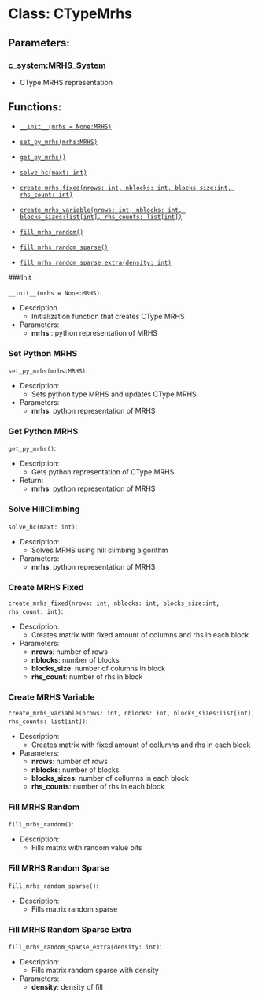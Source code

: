 # Class: **CTypeMrhs** 
 
## Parameters:

### c_system:MRHS_System 

- CType MRHS representation

## Functions:

- [```__init__(mrhs = None:MRHS)```](#init)

- [```set_py_mrhs(mrhs:MRHS)```](#set-python-mrhs)

- [```get_py_mrhs()```](#get-python-mrhs)

- [```solve_hc(maxt: int)```](#solve-hillclimbing)

- [```create_mrhs_fixed(nrows: int, nblocks: int, blocks_size:int, rhs_count: int)```](#create-mrhs-fixed)

- [```create_mrhs_variable(nrows: int, nblocks: int, blocks_sizes:list[int], rhs_counts: list[int])```](#create-mrhs-variable)

- [```fill_mrhs_random()```](#fill-mrhs-random)

- [```fill_mrhs_random_sparse()```](#fill-mrhs-random-sparse)

- [```fill_mrhs_random_sparse_extra(density: int)```](#fill-mrhs-random-sparse-extra)


###Init

 ```__init__(mrhs = None:MRHS)```:
- Description
  - Initialization function that creates CType MRHS
- Parameters:
  - **mrhs** : python representation of MRHS
  
### Set Python MRHS

 ```set_py_mrhs(mrhs:MRHS)```:

- Description: 
  - Sets python type MRHS and updates CType MRHS
- Parameters:
  - **mrhs**: python representation of MRHS

### Get Python MRHS

```get_py_mrhs()```:

- Description:
  - Gets python representation of CType MRHS
- Return:
  - **mrhs**: python representation of MRHS
 
### Solve HillClimbing 

 ```solve_hc(maxt: int)```:

- Description:
  - Solves MRHS using hill climbing algorithm
- Parameters:
  - **mrhs**: python representation of MRHS

### Create MRHS Fixed

 ```create_mrhs_fixed(nrows: int, nblocks: int, blocks_size:int, rhs_count: int)```:

- Description:
  - Creates matrix with fixed amount of columns and rhs in each block
- Parameters:
  - **nrows**: number of rows
  - **nblocks**: number of blocks
  - **blocks_size**: number of columns in block
  - **rhs_count**: number of rhs in block
 
### Create MRHS Variable

```create_mrhs_variable(nrows: int, nblocks: int, blocks_sizes:list[int], rhs_counts: list[int])```:

- Description:
  - Creates matrix with fixed amount of collumns and rhs in each block
- Parameters:
  - **nrows**: number of rows
  - **nblocks**: number of blocks
  - **blocks_sizes**: number of collumns in each block
  - **rhs_counts**: number of rhs in each block

### Fill MRHS Random

 ```fill_mrhs_random()```:
- Description:
  - Fills matrix with random value bits
 
### Fill MRHS Random Sparse

 ```fill_mrhs_random_sparse()```:
- Description:
  - Fills matrix random sparse

### Fill MRHS Random Sparse Extra

```fill_mrhs_random_sparse_extra(density: int)```:
- Description:
  - Fills matrix random sparse with density
- Parameters:
  -  **density**: density of fill
